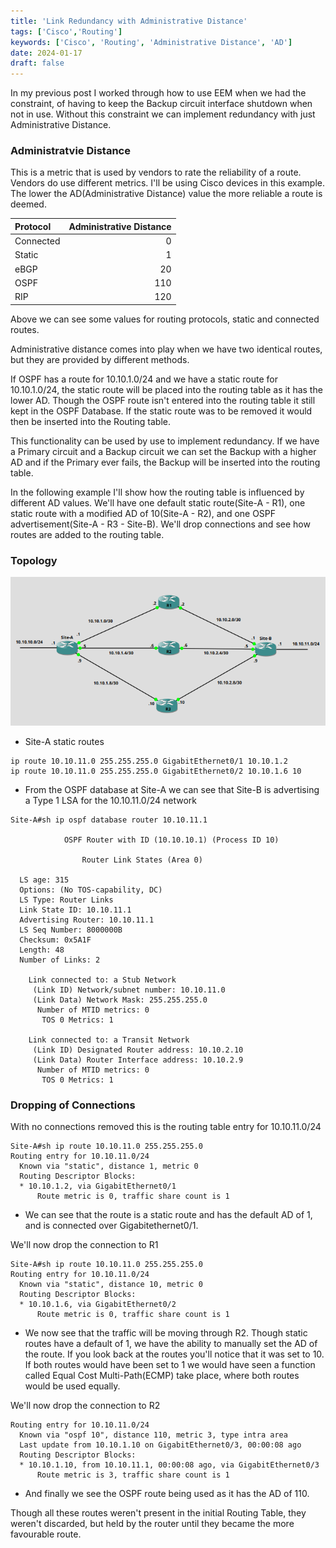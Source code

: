 ```yaml
---
title: 'Link Redundancy with Administrative Distance'
tags: ['Cisco','Routing']
keywords: ['Cisco', 'Routing', 'Administrative Distance', 'AD']
date: 2024-01-17
draft: false
---
```


In my previous post I worked through how to use EEM when we had the constraint, of having to keep the Backup circuit interface shutdown when not in use. Without this constraint we can implement redundancy with just Administrative Distance.

### Administratvie Distance ###
This is a metric that is used by vendors to rate the reliability of a route. Vendors do use different metrics. I'll be using Cisco devices in this example. The lower the AD(Administrative Distance) value the more reliable a route is deemed.

|Protocol        |Administrative Distance|
|:---------------|----------------------:|
|Connected       | 0|
|Static          | 1 |
|eBGP            | 20|
|OSPF            | 110|
|RIP             | 120|

Above we can see some values for routing protocols, static and connected routes.

Administrative distance comes into play when we have two identical routes, but they are provided by different methods. 

If OSPF has a route for 10.10.1.0/24 and we have a static route for 10.10.1.0/24, the static route will be placed into the routing table as it has the lower AD. Though the OSPF route isn't entered into the routing table it still kept in the OSPF Database. If the static route was to be removed it would then be inserted into the Routing table.

This functionality can be used by use to implement redundancy. If we have a Primary circuit and a Backup circuit we can set the Backup with a higher AD and if the Primary ever fails, the Backup will be inserted into the routing table.

In the following example I'll show how the routing table is influenced by different AD values. We'll have one default static route(Site-A - R1), one static route with a modified AD of 10(Site-A - R2), and one OSPF advertisement(Site-A - R3 - Site-B). We'll drop connections and see how routes are added to the routing table.

### Topology ###

![Topology](topology.png)

- Site-A static routes
```
ip route 10.10.11.0 255.255.255.0 GigabitEthernet0/1 10.10.1.2
ip route 10.10.11.0 255.255.255.0 GigabitEthernet0/2 10.10.1.6 10
```
- From the OSPF database at Site-A we can see that Site-B is advertising a Type 1 LSA for the 10.10.11.0/24 network
```
Site-A#sh ip ospf database router 10.10.11.1 

            OSPF Router with ID (10.10.10.1) (Process ID 10)

                Router Link States (Area 0)

  LS age: 315
  Options: (No TOS-capability, DC)
  LS Type: Router Links
  Link State ID: 10.10.11.1
  Advertising Router: 10.10.11.1
  LS Seq Number: 8000000B
  Checksum: 0x5A1F
  Length: 48
  Number of Links: 2

    Link connected to: a Stub Network
     (Link ID) Network/subnet number: 10.10.11.0
     (Link Data) Network Mask: 255.255.255.0
      Number of MTID metrics: 0
       TOS 0 Metrics: 1

    Link connected to: a Transit Network
     (Link ID) Designated Router address: 10.10.2.10
     (Link Data) Router Interface address: 10.10.2.9
      Number of MTID metrics: 0
       TOS 0 Metrics: 1
```

### Dropping of Connections ###

With no connections removed this is the routing table entry for 10.10.11.0/24
```
Site-A#sh ip route 10.10.11.0 255.255.255.0
Routing entry for 10.10.11.0/24
  Known via "static", distance 1, metric 0
  Routing Descriptor Blocks:
  * 10.10.1.2, via GigabitEthernet0/1
      Route metric is 0, traffic share count is 1
```
- We can see that the route is a static route and has the default AD of 1, and is connected over Gigabitethernet0/1.


We'll now drop the connection to R1
```
Site-A#sh ip route 10.10.11.0 255.255.255.0  
Routing entry for 10.10.11.0/24
  Known via "static", distance 10, metric 0
  Routing Descriptor Blocks:
  * 10.10.1.6, via GigabitEthernet0/2
      Route metric is 0, traffic share count is 1
```
- We now see that the traffic will be moving through R2. Though static routes have a default of 1, we have the ability to manually set the AD of the route. If you look back at the routes you'll notice that it was set to 10. If both routes would have been set to 1 we would have seen a function called Equal Cost Multi-Path(ECMP) take place, where both routes would be used equally.

We'll now drop the connection to R2

```
Routing entry for 10.10.11.0/24
  Known via "ospf 10", distance 110, metric 3, type intra area
  Last update from 10.10.1.10 on GigabitEthernet0/3, 00:00:08 ago
  Routing Descriptor Blocks:
  * 10.10.1.10, from 10.10.11.1, 00:00:08 ago, via GigabitEthernet0/3
      Route metric is 3, traffic share count is 1
```
- And finally we see the OSPF route being used as it has the AD of 110.

Though all these routes weren't present in the initial Routing Table, they weren't discarded, but held by the router until they became the more favourable route.


